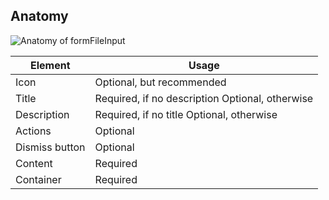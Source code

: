 ## Anatomy

<!-- image then table -->
![Anatomy of formFileInput](/assets/components/alert/form-file-input-anatomy-inline.png)

<!-- this is just an example, refer to other components to see how to fill this table -->
| Element          | Usage                                           |
|------------------|-------------------------------------------------|
| Icon             | Optional, but recommended                       |
| Title            | Required, if no description Optional, otherwise |
| Description      | Required, if no title Optional, otherwise       |
| Actions          | Optional                                        |
| Dismiss button   | Optional                                        |
| Content          | Required                                        |
| Container        | Required                                        |